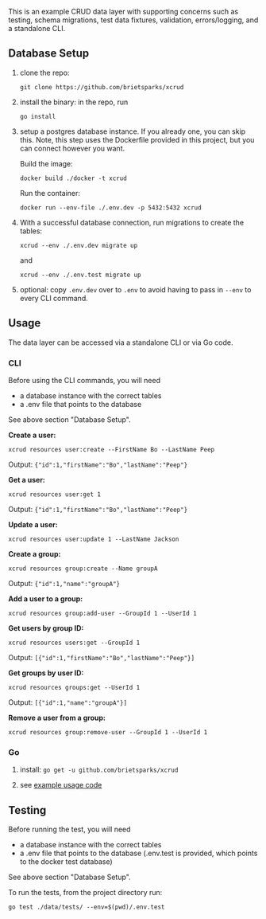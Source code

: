 This is an example CRUD data layer with supporting concerns such as testing, schema migrations, 
test data fixtures, validation, errors/logging, and a standalone CLI.  

## Database Setup
1. clone the repo:
 
    ```git clone https://github.com/brietsparks/xcrud```

2. install the binary: in the repo, run 

    ```go install```

3. setup a postgres database instance. If you already one, you can skip this. Note, this step uses the Dockerfile provided in this project, but you can connect however you want.
   
    Build the image:
    ```
    docker build ./docker -t xcrud
    ```
    
    Run the container:
    ```
    docker run --env-file ./.env.dev -p 5432:5432 xcrud
    ```
4. With a successful database connection, run migrations to create the tables:
    ```
    xcrud --env ./.env.dev migrate up   
    ```
    and
    ```
    xcrud --env ./.env.test migrate up   
    ``` 
    
5. optional: copy `.env.dev` over to `.env` to avoid having to pass in `--env` to every CLI command. 

## Usage
The data layer can be accessed via a standalone CLI or via Go code.

### CLI
Before using the CLI commands, you will need 
- a database instance with the correct tables
- a .env file that points to the database
  
See above section "Database Setup".

**Create a user:**

```
xcrud resources user:create --FirstName Bo --LastName Peep
```

Output: `{"id":1,"firstName":"Bo","lastName":"Peep"}`

**Get a user:**

```
xcrud resources user:get 1
```

Output: `{"id":1,"firstName":"Bo","lastName":"Peep"}`

**Update a user:**

```
xcrud resources user:update 1 --LastName Jackson
```

**Create a group:**

```
xcrud resources group:create --Name groupA
```

Output: `{"id":1,"name":"groupA"}`

**Add a user to a group:**

```
xcrud resources group:add-user --GroupId 1 --UserId 1
```

**Get users by group ID:**

```
xcrud resources users:get --GroupId 1
```

Output: `[{"id":1,"firstName":"Bo","lastName":"Peep"}]`

**Get groups by user ID:**
   
```
xcrud resources groups:get --UserId 1
```

Output: `[{"id":1,"name":"groupA"}]`

**Remove a user from a group:**

```
xcrud resources group:remove-user --GroupId 1 --UserId 1
```
    
### Go

1. install: ```go get -u github.com/brietsparks/xcrud```

2. see [example usage code](https://github.com/brietsparks/xcrud/blob/master/example/example.go)

## Testing
Before running the test, you will need 
- a database instance with the correct tables
- a .env file that points to the database (.env.test is provided, which points to the docker test database)
  
See above section "Database Setup".

To run the tests, from the project directory run:
```
go test ./data/tests/ --env=$(pwd)/.env.test
```
